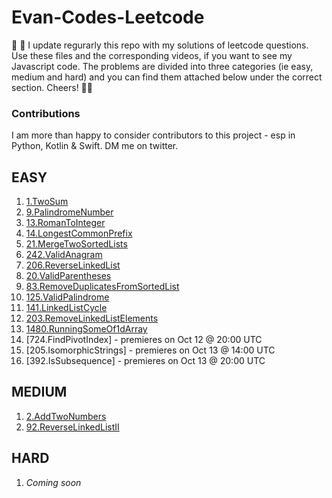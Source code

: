 # Evan-Codes-Leetcode

👋 👋 I update regurarly this repo with my solutions of leetcode questions. Use these files and the corresponding videos, if you want to see my Javascript code. The problems are divided into three categories (ie easy, medium and hard) and you can find them attached below under the correct section. Cheers! 🙏🙏 

### Contributions
I am more than happy to consider contributors to this project - esp in Python, Kotlin & Swift. DM me on twitter.


## EASY
1. [1.TwoSum](https://github.com/imevanc/evan-codes-leetcode/tree/main/1.TwoSum/src)
2. [9.PalindromeNumber](https://github.com/imevanc/evan-codes-leetcode/tree/main/9.PalindromeNumber/src)
3. [13.RomanToInteger](https://github.com/imevanc/evan-codes-leetcode/blob/main/13.RomanToInteger/src)
4. [14.LongestCommonPrefix](https://github.com/imevanc/evan-codes-leetcode/tree/main/14.LongestCommonPrefix/src) 
5. [21.MergeTwoSortedLists](https://github.com/imevanc/evan-codes-leetcode/tree/main/21.MergeTwoSortedLists/src)
6. [242.ValidAnagram](https://github.com/imevanc/evan-codes-leetcode/tree/main/242.ValidAnagram/src)
7. [206.ReverseLinkedList](https://github.com/imevanc/evan-codes-leetcode/tree/main/206.ReverseLinkedList/src)
8. [20.ValidParentheses](https://github.com/imevanc/evan-codes-leetcode/tree/main/20.ValidParentheses/src)
9. [83.RemoveDuplicatesFromSortedList](https://github.com/imevanc/evan-codes-leetcode/tree/main/83.RemoveDuplicatesFromSortedList/src)
10. [125.ValidPalindrome](https://github.com/imevanc/evan-codes-leetcode/tree/main/125.ValidPalindrome/src)
11. [141.LinkedListCycle](https://github.com/imevanc/evan-codes-leetcode/tree/main/141.LinkedListCycle/src)
12. [203.RemoveLinkedListElements](https://github.com/imevanc/evan-codes-leetcode/tree/main/203.RemoveLinkedListElements/src)
13. [1480.RunningSomeOf1dArray](https://github.com/imevanc/evan-codes-leetcode/tree/main/1480.RunningSumOf1dArray/src)
14. [724.FindPivotIndex] - premieres on Oct 12 @ 20:00 UTC
15. [205.IsomorphicStrings] - premieres on Oct 13 @ 14:00 UTC
16. [392.IsSubsequence] - premieres on Oct 13 @ 20:00 UTC

## MEDIUM
1. [2.AddTwoNumbers](https://github.com/imevanc/evan-codes-leetcode/tree/main/2.AddTwoNumbers/src)
2. [92.ReverseLinkedListII](https://github.com/imevanc/evan-codes-leetcode/tree/main/92.ReverseLinkedListII/src)

## HARD
1. _Coming soon_
